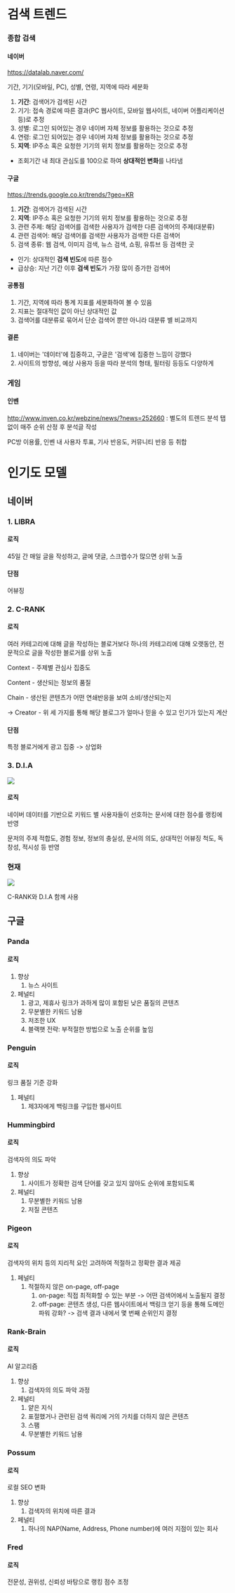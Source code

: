 # 검색 트렌드

### 종합 검색

#### 네이버

https://datalab.naver.com/

기간, 기기(모바일, PC), 성별, 연령, 지역에 따라 세분화

1. **기간**: 검색어가 검색된 시간
2. 기기: 접속 경로에 따른 결과(PC 웹사이트, 모바일 웹사이트, 네이버 어플리케이션 등)로 추정
3. 성별: 로그인 되어있는 경우 네이버 자체 정보를 활용하는 것으로 추정
4. 연령: 로그인 되어있는 경우 네이버 자체 정보를 활용하는 것으로 추정
5. **지역**: IP주소 혹은 요청한 기기의 위치 정보를 활용하는 것으로 추정



- 조회기간 내 최대 관심도를 100으로 하여 **상대적인 변화**를 나타냄



#### 구글

https://trends.google.co.kr/trends/?geo=KR

1. **기간**: 검색어가 검색된 시간
2. **지역**: IP주소 혹은 요청한 기기의 위치 정보를 활용하는 것으로 추정
3. 관련 주제: 해당 검색어를 검색한 사용자가 검색한 다른 검색어의 주제(대분류)
4. 관련 검색어: 해당 검색어를 검색한 사용자가 검색한 다른 검색어
5. 검색 종류: 웹 검색, 이미지 검색, 뉴스 검색, 쇼핑, 유튜브 등 검색한 곳



- 인기: 상대적인 **검색 빈도**에 따른 점수
- 급상승: 지난 기간 이후 **검색 빈도**가 가장 많이 증가한 검색어



#### 공통점

1. 기간, 지역에 따라 통계 지표를 세분화하여 볼 수 있음
2. 지표는 절대적인 값이 아닌 상대적인 값
3. 검색어를 대분류로 묶어서 단순 검색어 뿐만 아니라 대분류 별 비교까지



#### 결론

1. 네이버는 '데이터'에 집중하고, 구글은 '검색'에 집중한 느낌이 강했다
2. 사이트의 방향성, 예상 사용자 등을 따라 분석의 형태, 필터링 등등도 다양하게



### 게임

#### 인벤

http://www.inven.co.kr/webzine/news/?news=252660 : 별도의 트렌드 분석 탭 없이 매주 순위 산정 후 분석글 작성

PC방 이용률, 인벤 내 사용자 투표, 기사 반응도, 커뮤니티 반응 등 취합





# 인기도 모델



## 네이버

### 1. LIBRA

#### 로직

45일 간 매일 글을 작성하고, 글에 댓글, 스크랩수가 많으면 상위 노출



#### 단점

어뷰징



### 2. C-RANK

#### 로직

여러 카테고리에 대해 글을 작성하는 블로거보다 하나의 카테고리에 대해 오랫동안, 전문적으로 글을 작성한 블로거를 상위 노출

Context - 주제별 관심사 집중도

Content - 생산되는 정보의 품질

Chain - 생산된 콘텐츠가 어떤 연쇄반응을 보여 소비/생산되는지

-> Creator - 위 세 가지를 통해 해당 블로그가 얼마나 믿을 수 있고 인기가 있는지 계산



#### 단점

특정 블로거에게 광고 집중 -> 상업화



### 3. D.I.A

![](img/dia.png)

#### 로직

네이버 데이터를 기반으로 키워드 별 사용자들이 선호하는 문서에 대한 점수를 랭킹에 반영

문저의 주제 적합도, 경험 정보, 정보의 충실성, 문서의 의도, 상대적인 어뷰징 척도, 독창성, 적시성 등 반영



### 현재

![](img/naver.png)

C-RANK와 D.I.A 함께 사용



## 구글

### Panda

#### 로직

1. 향상
   1. 뉴스 사이트
2. 페널티
   1. 광고, 제휴사 링크가 과하게 많이 포함된 낮은 품질의 콘텐츠
   2. 무분별한 키워드 남용
   3. 저조한 UX
   4. 블랙햇 전략: 부적절한 방법으로 노출 순위를 높임



### Penguin

#### 로직

링크 품질 기준 강화

1. 페널티
   1. 제3자에게 백링크를 구입한 웹사이트



### Hummingbird

#### 로직

검색자의 의도 파악

1. 향상
   1.  사이트가 정확한 검색 단어를 갖고 있지 않아도 순위에 포함되도록
2. 페널티
   1. 무분별한 키워드 남용
   2. 저질 콘텐츠



### Pigeon

#### 로직

검색자의 위치 등의 지리적 요인 고려하여 적절하고 정확한 결과 제공

1. 페널티
   1. 적절하지 않은 on-page, off-page
      1. on-page: 직접 최적화할 수 있는 부분 -> 어떤 검색어에서 노출될지 결정
      2. off-page: 콘텐츠 생성, 다른 웹사이트에서 백링크 얻기 등을 통해 도메인 파워 강화? -> 검색 결과 내에서 몇 번째 순위인지 결정



### Rank-Brain

#### 로직

AI 알고리즘

1. 향상
   1. 검색자의 의도 파악 과정
2. 페널티
   1. 얕은 지식
   2. 표절했거나 관련된 검색 쿼리에 거의 가치를 더하지 않은 콘텐츠
   3. 스팸
   4. 무분별한 키워드 남용



### Possum

#### 로직

로컬 SEO 변화

1. 향상
   1. 검색자의 위치에 따른 결과
2. 페널티
   1. 하나의 NAP(Name, Address, Phone number)에 여러 지점이 있는 회사



### Fred

#### 로직

전문성, 권위성, 신뢰성 바탕으로 랭킹 점수 조정